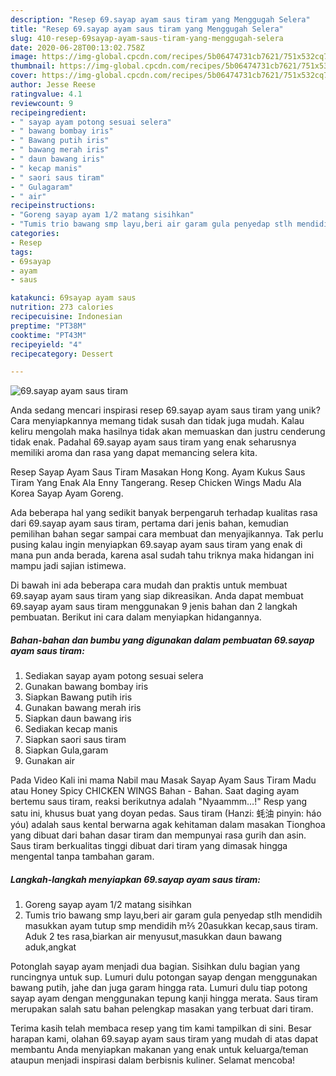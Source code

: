 ```yaml
---
description: "Resep 69.sayap ayam saus tiram yang Menggugah Selera"
title: "Resep 69.sayap ayam saus tiram yang Menggugah Selera"
slug: 410-resep-69sayap-ayam-saus-tiram-yang-menggugah-selera
date: 2020-06-28T00:13:02.758Z
image: https://img-global.cpcdn.com/recipes/5b06474731cb7621/751x532cq70/69sayap-ayam-saus-tiram-foto-resep-utama.jpg
thumbnail: https://img-global.cpcdn.com/recipes/5b06474731cb7621/751x532cq70/69sayap-ayam-saus-tiram-foto-resep-utama.jpg
cover: https://img-global.cpcdn.com/recipes/5b06474731cb7621/751x532cq70/69sayap-ayam-saus-tiram-foto-resep-utama.jpg
author: Jesse Reese
ratingvalue: 4.1
reviewcount: 9
recipeingredient:
- " sayap ayam potong sesuai selera"
- " bawang bombay iris"
- " Bawang putih iris"
- " bawang merah iris"
- " daun bawang iris"
- " kecap manis"
- " saori saus tiram"
- " Gulagaram"
- " air"
recipeinstructions:
- "Goreng sayap ayam 1/2 matang sisihkan"
- "Tumis trio bawang smp layu,beri air garam gula penyedap stlh mendidih masukkan ayam tutup smp mendidih m⅖ 20asukkan kecap,saus tiram. Aduk 2 tes rasa,biarkan air menyusut,masukkan daun bawang aduk,angkat"
categories:
- Resep
tags:
- 69sayap
- ayam
- saus

katakunci: 69sayap ayam saus 
nutrition: 273 calories
recipecuisine: Indonesian
preptime: "PT38M"
cooktime: "PT43M"
recipeyield: "4"
recipecategory: Dessert

---
```



![69.sayap ayam saus tiram](https://img-global.cpcdn.com/recipes/5b06474731cb7621/751x532cq70/69sayap-ayam-saus-tiram-foto-resep-utama.jpg)

Anda sedang mencari inspirasi resep 69.sayap ayam saus tiram yang unik? Cara menyiapkannya memang tidak susah dan tidak juga mudah. Kalau keliru mengolah maka hasilnya tidak akan memuaskan dan justru cenderung tidak enak. Padahal 69.sayap ayam saus tiram yang enak seharusnya memiliki aroma dan rasa yang dapat memancing selera kita.

Resep Sayap Ayam Saus Tiram Masakan Hong Kong. Ayam Kukus Saus Tiram Yang Enak Ala Enny Tangerang. Resep Chicken Wings Madu Ala Korea Sayap Ayam Goreng.

Ada beberapa hal yang sedikit banyak berpengaruh terhadap kualitas rasa dari 69.sayap ayam saus tiram, pertama dari jenis bahan, kemudian pemilihan bahan segar sampai cara membuat dan menyajikannya. Tak perlu pusing kalau ingin menyiapkan 69.sayap ayam saus tiram yang enak di mana pun anda berada, karena asal sudah tahu triknya maka hidangan ini mampu jadi sajian istimewa.


Di bawah ini ada beberapa cara mudah dan praktis untuk membuat 69.sayap ayam saus tiram yang siap dikreasikan. Anda dapat membuat 69.sayap ayam saus tiram menggunakan 9 jenis bahan dan 2 langkah pembuatan. Berikut ini cara dalam menyiapkan hidangannya.

<!--inarticleads1-->

##### Bahan-bahan dan bumbu yang digunakan dalam pembuatan 69.sayap ayam saus tiram:

1. Sediakan  sayap ayam potong sesuai selera
1. Gunakan  bawang bombay iris
1. Siapkan  Bawang putih iris
1. Gunakan  bawang merah iris
1. Siapkan  daun bawang iris
1. Sediakan  kecap manis
1. Siapkan  saori saus tiram
1. Siapkan  Gula,garam
1. Gunakan  air


Pada Video Kali ini mama Nabil mau Masak Sayap Ayam Saus Tiram Madu atau Honey Spicy CHICKEN WINGS Bahan - Bahan. Saat daging ayam bertemu saus tiram, reaksi berikutnya adalah &#34;Nyaammm…!&#34; Resp yang satu ini, khusus buat yang doyan pedas. Saus tiram (Hanzi: 蚝油 pinyin: háo yóu) adalah saus kental berwarna agak kehitaman dalam masakan Tionghoa yang dibuat dari bahan dasar tiram dan mempunyai rasa gurih dan asin. Saus tiram berkualitas tinggi dibuat dari tiram yang dimasak hingga mengental tanpa tambahan garam. 

<!--inarticleads2-->

##### Langkah-langkah menyiapkan 69.sayap ayam saus tiram:

1. Goreng sayap ayam 1/2 matang sisihkan
1. Tumis trio bawang smp layu,beri air garam gula penyedap stlh mendidih masukkan ayam tutup smp mendidih m⅖ 20asukkan kecap,saus tiram. Aduk 2 tes rasa,biarkan air menyusut,masukkan daun bawang aduk,angkat


Potonglah sayap ayam menjadi dua bagian. Sisihkan dulu bagian yang runcingnya untuk sup. Lumuri dulu potongan sayap dengan menggunakan bawang putih, jahe dan juga garam hingga rata. Lumuri dulu tiap potong sayap ayam dengan menggunakan tepung kanji hingga merata. Saus tiram merupakan salah satu bahan pelengkap masakan yang terbuat dari tiram. 

Terima kasih telah membaca resep yang tim kami tampilkan di sini. Besar harapan kami, olahan 69.sayap ayam saus tiram yang mudah di atas dapat membantu Anda menyiapkan makanan yang enak untuk keluarga/teman ataupun menjadi inspirasi dalam berbisnis kuliner. Selamat mencoba!
